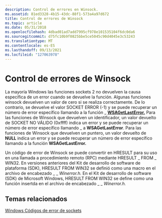```yaml
---
description: Control de errores en Winsock.
ms.assetid: 81ed3328-4b15-43dc-88f1-573a4a97d672
title: Control de errores de Winsock
ms.topic: article
ms.date: 05/31/2018
ms.openlocfilehash: 4dbad01ad7add7995cf978e101535104f6dc0da6
ms.sourcegitcommit: d75fc10b9f0825bbe5ce5045c90d4045e3c53243
ms.translationtype: MT
ms.contentlocale: es-ES
ms.lasthandoff: 09/13/2021
ms.locfileid: "127063978"
---
```

# <a name="handling-winsock-errors"></a>Control de errores de Winsock

La mayoría Windows las funciones sockets 2 no devuelven la causa específica de un error cuando se devuelve la función. Algunas funciones winsock devuelven un valor de cero si se realiza correctamente. De lo contrario, se devuelve el valor SOCKET ERROR (-1) y se puede recuperar un número de error específico llamando a la función \_ [**WSAGetLastError.**](/windows/desktop/api/winsock/nf-winsock-wsagetlasterror) Para las funciones de Winsock que devuelven un identificador, un valor devuelto de SOCKET NO VÁLIDO (0xffff) indica un error y se puede recuperar un número de error específico llamando \_ a **WSAGetLastError**. Para las funciones de Winsock que devuelven un puntero, un valor devuelto de **NULL** indica un error y se puede recuperar un número de error específico llamando a la función **WSAGetLastError.**

Un código de error de Winsock se puede convertir en HRESULT para su uso en una llamada a procedimiento remoto (RPC) mediante HRESULT \_ FROM \_ WIN32. En versiones anteriores del Kit de desarrollo de software de plataforma (SDK), HRESULT FROM WIN32 se definió como una macro en el archivo de encabezado \_ \_ *Winerror.h.* En el Kit de desarrollo de software (SDK) de Microsoft Windows, HRESULT FROM WIN32 se define como una función insertda en el archivo de encabezado \_ \_ *Winerror.h.*

## <a name="related-topics"></a>Temas relacionados

<dl> <dt>

[Windows Códigos de error de sockets](windows-sockets-error-codes-2.md)
</dt> </dl>

 

 



